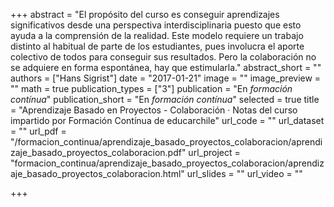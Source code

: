 +++
abstract = "El propósito del curso es conseguir aprendizajes significativos desde una perspectiva interdisciplinaria puesto que esto ayuda a la comprensión de la realidad. Este modelo requiere un trabajo distinto al habitual de parte de los estudiantes, pues involucra el aporte colectivo de todos para conseguir sus resultados. Pero la colaboración no se adquiere en forma espontánea, hay que estimularla."
abstract_short = ""
authors = ["Hans Sigrist"]
date = "2017-01-21"
image = ""
image_preview = ""
math = true
publication_types = ["3"]
publication = "En *formación contínua*"
publication_short = "En *formación contínua*"
selected = true
title = "Aprendizaje Basado en Proyectos - Colaboración · Notas del curso impartido por Formación Contínua de educarchile"
url_code = ""
url_dataset = ""
url_pdf = "/formacion_continua/aprendizaje_basado_proyectos_colaboracion/aprendizaje_basado_proyectos_colaboracion.pdf"
url_project = "formacion_continua/aprendizaje_basado_proyectos_colaboracion/aprendizaje_basado_proyectos_colaboracion.html"
url_slides = ""
url_video = ""

+++

